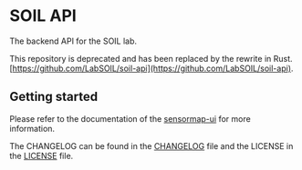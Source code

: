 # SOIL API
The backend API for the SOIL lab.

This repository is deprecated and has been replaced by the rewrite in Rust. [https://github.com/LabSOIL/soil-api](https://github.com/LabSOIL/soil-api).

## Getting started

Please refer to the documentation of the
[sensormap-ui](https://github.com/LabSOIL/sensormap-ui) for more information.

The CHANGELOG can be found in the [CHANGELOG](./CHANGELOG.md) file and the
LICENSE in the [LICENSE](./LICENSE.md) file.
